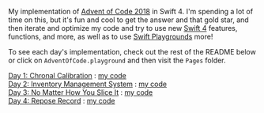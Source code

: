 My implementation of [Advent of Code 2018](https://adventofcode.com/) in Swift 4. I'm spending a lot of time on this, but it's fun and cool to get the answer and that gold star, and then iterate and optimize my code and try to use new [Swift 4](https://swift.org/blog/swift-4-0-released/) features, functions, and more, as well as to use [Swift Playgrounds](https://www.apple.com/swift/playgrounds/) more!

To see each day's implementation, check out the rest of the README below or click on `AdventOfCode.playground` and then visit the `Pages` folder.

[Day 1: Chronal Calibration](https://adventofcode.com/2018/day/1) : [my code](https://github.com/elizabethsiegle/AdventOfCode2018/blob/master/AdventOfCode.playground/Pages/Day1.xcplaygroundpage/Contents.swift) <br />
[Day 2: Inventory Management System](https://adventofcode.com/2018/day/2) : [my code](https://github.com/elizabethsiegle/AdventOfCode2018/blob/master/AdventOfCode.playground/Pages/Day2.xcplaygroundpage/Contents.swift) <br />
[Day 3: No Matter How You Slice It](https://adventofcode.com/2018/day/3) : [my code](https://github.com/elizabethsiegle/AdventOfCode2018/blob/master/AdventOfCode.playground/Pages/Day3.xcplaygroundpage/Contents.swift) <br />
[Day 4: Repose Record](https://adventofcode.com/2018/day/4) : [my code](https://github.com/elizabethsiegle/AdventOfCode2018/blob/master/AdventOfCode.playground/Pages/Day4.xcplaygroundpage/Contents.swift)
